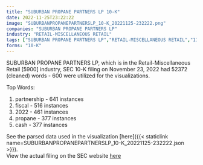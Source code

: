 ```yaml
---
title: "SUBURBAN PROPANE PARTNERS LP 10-K"
date: 2022-11-25T23:22:22
image: "SUBURBANPROPANEPARTNERSLP_10-K_20221125-232222.png"
companies: "SUBURBAN PROPANE PARTNERS LP"
industry: "RETAIL-MISCELLANEOUS RETAIL"
tags: ["SUBURBAN PROPANE PARTNERS LP","RETAIL-MISCELLANEOUS RETAIL","11-23-2022","10-K"]
forms: "10-K"
---
```

SUBURBAN PROPANE PARTNERS LP, which is in the Retail-Miscellaneous Retail [5900] industry, SEC 10-K filing on November 23, 2022 had 52372 (cleaned) words - 600 were utilized for the visualizations.

Top Words:
1. partnership - 641 instances
2. fiscal - 516 instances
3. 2022 - 461 instances
4. propane - 377 instances
5. cash - 377 instances


See the parsed data used in the visualization [here]({{< staticlink name=SUBURBANPROPANEPARTNERSLP_10-K_20221125-232222.json >}}).  
View the actual filing on the SEC website [here](https://www.sec.gov/Archives/edgar/data/1005210/0000950170-22-025646.txt)